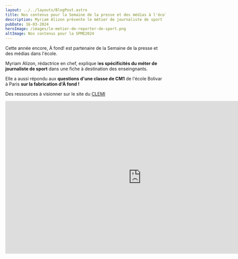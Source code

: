 ```yaml
---
layout: ../../layouts/BlogPost.astro
title: Nos contenus pour la Semaine de la presse et des médias à l'école
description: Myriam Alizon présente le métier de journaliste de sport
pubDate: 16-03-2024
heroImage: /images/le-metier-de-reporter-de-sport.png
altImage: Nos contenus pour la SPME2024
---
```

Cette année encore, À fond! est partenaire de la Semaine de la presse et des médias dans l'école. 

Myriam Alizon, rédactrice en chef, explique l**es spécificités du méter de journaliste de sport** dans une fiche à destination des enseingnants.

Elle a aussi répondu aux **questions d'une classe de CM1** de l'école Bolivar à Paris **sur la fabrication d'À fond !**

Des ressources à visionner sur le site du [CLEMI](https://urlz.fr/pUx5)

<iframe width="853" height="480" src="https://www.youtube.com/embed/ro8QbeEDMbU" title="Interview de Myriam Alizon, journaliste de sport interviewée par les CM1 de l&#39;école Bolivar (Paris)" frameborder="0" allow="accelerometer; autoplay; clipboard-write; encrypted-media; gyroscope; picture-in-picture; web-share" allowfullscreen></iframe>